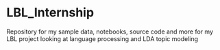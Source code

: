 # LBL_Internship
Repository for my sample data, notebooks, source code and more for my LBL project looking at language processing and LDA topic modeling
